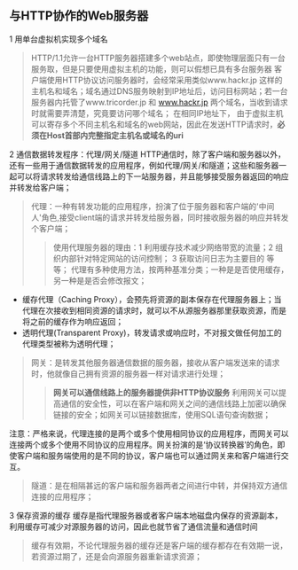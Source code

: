 ## 与HTTP协作的Web服务器

1 用单台虚拟机实现多个域名  
  > HTTP/1.1允许一台HTTP服务器搭建多个web站点，即使物理层面只有一台服务取，但是只要使用虚拟主机的功能，则可以假想已具有多台服务器
  > 客户端使用HTTP协议访问服务器时，会经常采用类似www.hackr.jp 这样的主机名和域名；域名通过DNS服务映射到IP地址后，访问目标网站；若一台服务器内托管了www.tricorder.jp 和 www.hackr.jp 两个域名，当收到请求时就需要弄清楚，究竟要访问哪个域名；
  > 在相同IP地址下， 由于虚拟主机可以寄存多个不同主机名和域名的web网站，因此在发送HTTP请求时，<b>必须在Host首部内完整指定主机名或域名的uri</b>

2 通信数据转发程序：代理/网关/隧道
  HTTP通信时，除了客户端和服务器以外，还有一些用于通信数据转发的应用程序，例如代理/网关/和隧道；这些和服务器一起可以将请求转发给通信线路上的下一站服务器，并且能够接受服务器返回的响应并转发给客户端；
  
  > 代理：一种有转发功能的应用程序，扮演了位于服务器和客户端的'中间人'角色,接受client端的请求并转发给服务器，同时接收服务器的响应并转发个客户端；
  >> 使用代理服务器的理由：1 利用缓存技术减少网络带宽的流量；2 组织内部针对特定网站的访问控制； 3 获取访问日志为主要目的 等等；
  >> 代理有多种使用方法，按两种基准分类；一种是是否使用缓存，另一种是是否会修改报文；
  * 缓存代理（Caching Proxy），会预先将资源的副本保存在代理服务器上；当代理在次接收到相同资源的请求时，就可以不从源服务器那里获取资源，而是将之前的缓存作为响应返回；
  * 透明代理(Transparent Proxy)，转发请求或响应时，不对报文做任何加工的代理类型被称为透明代理；
    
  > 网关：是转发其他服务器通信数据的服务器，接收从客户端发送来的请求时，他就像自己拥有资源的服务器一样对请求进行处理；
  >> <b>网关可以通信线路上的服务器提供非HTTP协议服务</b>
  >> 利用网关可以提高通信的安全性，可以在客户端和网关之间的通信线路上加密以确保链接的安全；如网关可以链接数据库，使用SQL语句查询数据；

注意：严格来说，代理连接的是两个或多个使用相同协议的应用程序，而网关可以连接两个或多个使用不同协议的应用程序。网关扮演的是‘协议转换器’的角色，即使客户端和服务端使用的是不同的协议，客户端也可以通过网关来和客户端进行交互。

  > 隧道：是在相隔甚远的客户端和服务器两者之间进行中转，并保持双方通信连接的应用程序；

3 保存资源的缓存
缓存是指代理服务器或者客户端本地磁盘内保存的资源副本，利用缓存可减少对源服务器的访问，因此也就节省了通信流量和通信时间

> 缓存有效期，不论代理服务器的缓存还是客户端的缓存都存在有效期一说，若资源过期了，还是会向源服务器重新请求资源；

